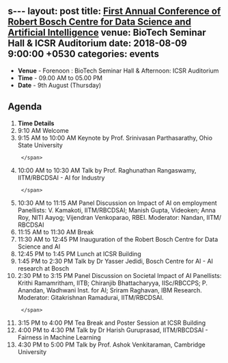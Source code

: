 s---
layout: post
title: <a href="assets/annual-conference.png">First Annual Conference of Robert Bosch Centre for Data Science and Artificial Intelligence</a>
venue: BioTech Seminar Hall & ICSR Auditorium
date: 2018-08-09 9:00:00 +0530
categories: events
---
<ul class="mb-5" >
        <li><b>Venue</b> - Forenoon : BioTech Seminar Hall  &  
                           Afternoon: ICSR Auditorium </li>
         <li><b>Time</b> - 09.00 AM to 05.00 PM </li>
         <li><b>Date</b> - 9th August (Thursday)</li>
</ul>

<h2 class="post-title text-center"> Agenda </h2>
<ol class="publications container mt-4">
  <li class="row">
    <span class="col-2 text-center"><strong> Time </strong> </span>
    <span class="col-10 text-center"><strong> Details</strong> </span>
  </li>
  <li class="row">
     <span class="col-2 text-center">
       9:10 AM
       </span>
       <span class="col-10"> Welcome 
     </span>
  </li> <li class="row">
     <span class="col-2 text-center">
       9:15 AM to 10:00 AM
       </span>
       <span class="col-10">
         Keynote by Prof. Srinivasan Parthasarathy, Ohio State University

     </span>
  </li> <li class="row">
     <span class="col-2 text-center">
      10:00 AM to 10:30 AM 
       </span> <span class="col-10">  Talk by Prof. Raghunathan Rangaswamy, IITM/RBCDSAI - AI for Industry 

     </span>
  </li> <li class="row">
     <span class="col-2 text-center">
       10:30 AM to 11:15 AM
       </span> <span class="col-10">
       Panel Discussion on Impact of AI on employment
Panellists: V. Kamakoti, IITM/RBCDSAI; Manish Gupta, Videoken; Anna Roy, NITI Aayog;
Vijendran Venkoparao, RBEI. Moderator: Nandan, IITM/ RBCDSAI 
   </span>
  </li> <li class="row">
     <span class="col-2 text-center">
       11:15 AM to 11:30 AM
       </span> <span class="col-10">
       Break
     </span>
  </li> <li class="row">
     <span class="col-2 text-center">
       11:30 AM to 12:45 PM
       </span> <span class="col-10">
       Inauguration of the Robert Bosch Centre for Data Science and AI
     </span>
  </li> <li class="row">
     <span class="col-2 text-center">
       12:45 PM to 1:45 PM
       </span> <span class="col-10">
       Lunch at ICSR Building
     </span>
  </li> <li class="row">
     <span class="col-2 text-center">
       1:45 PM to 2:30 PM
       </span> <span class="col-10">
       Talk by Dr Yasser Jedidi, Bosch Centre for AI -  AI research at Bosch
   </span>
 </li> <li class="row">
     <span class="col-2 text-center">
       2:30 PM to 3:15 PM
       </span> <span class="col-10">
       Panel Discussion on Societal Impact of AI 
Panellists: Krithi Ramamritham, IITB; Chiranjib Bhattacharyya, IISc/RBCCPS; 
P. Anandan, Wadhwani Inst. for AI;  Sriram Raghavan, IBM Research. 
Moderator: Gitakrishnan Ramadurai, IITM/RBCDSAI.

     </span>
  </li> <li class="row">
     <span class="col-2 text-center">
       3:15 PM to 4:00 PM
       </span> <span class="col-10">
       Tea Break and Poster Session at ICSR Building    
   </span> 
 </li> <li class="row">
     <span class="col-2 text-center">
       4:00 PM to 4:30 PM
       </span> <span class="col-10">
       Talk by Dr Harish Guruprasad, IITM/RBCDSAI - Fairness in Machine Learning
     </span>
  </li> <li class="row">
     <span class="col-2 text-center">
       4:30 PM to 5:00 PM
       </span> <span class="col-10">
       Talk by Prof. Ashok Venkitaraman, Cambridge University
   </span>
  </li>
</ol>

